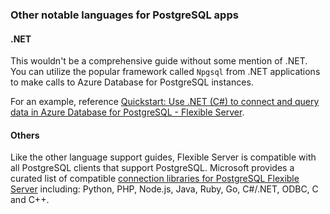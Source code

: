 ### Other notable languages for PostgreSQL apps

#### .NET

This wouldn't be a comprehensive guide without some mention of .NET.  You can utilize the popular framework called `Npgsql` from .NET applications to make calls to Azure Database for PostgreSQL instances.

For an example, reference [Quickstart: Use .NET (C#) to connect and query data in Azure Database for PostgreSQL - Flexible Server](https://learn.microsoft.com/azure/postgresql/flexible-server/connect-csharp).

#### Others

Like the other language support guides, Flexible Server is compatible with all PostgreSQL clients that support PostgreSQL. Microsoft provides a curated list of compatible [connection libraries for PostgreSQL Flexible Server](https://learn.microsoft.com/azure/postgresql/flexible-server/concepts-connection-libraries) including: Python, PHP, Node.js, Java, Ruby, Go, C#/.NET, ODBC, C and C++.
